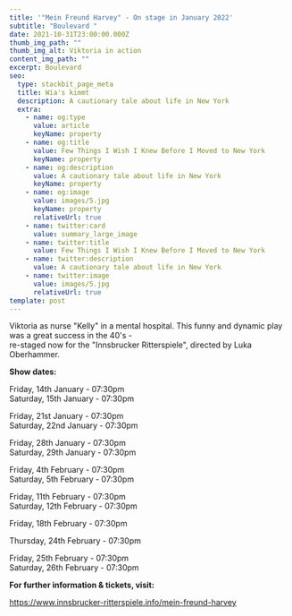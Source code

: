 ```yaml
---
title: '"Mein Freund Harvey" - On stage in January 2022'
subtitle: "Boulevard "
date: 2021-10-31T23:00:00.000Z
thumb_img_path: ""
thumb_img_alt: Viktoria in action
content_img_path: ""
excerpt: Boulevard
seo:
  type: stackbit_page_meta
  title: Wia's kimmt
  description: A cautionary tale about life in New York
  extra:
    - name: og:type
      value: article
      keyName: property
    - name: og:title
      value: Few Things I Wish I Knew Before I Moved to New York
      keyName: property
    - name: og:description
      value: A cautionary tale about life in New York
      keyName: property
    - name: og:image
      value: images/5.jpg
      keyName: property
      relativeUrl: true
    - name: twitter:card
      value: summary_large_image
    - name: twitter:title
      value: Few Things I Wish I Knew Before I Moved to New York
    - name: twitter:description
      value: A cautionary tale about life in New York
    - name: twitter:image
      value: images/5.jpg
      relativeUrl: true
template: post
---
```

Viktoria as nurse "Kelly" in a mental hospital. This funny and dynamic play was a great success in the 40's - \
re-staged now for the "Innsbrucker Ritterspiele", directed by Luka Oberhammer. 

**Show dates:** 

Friday, 14th January - 07:30pm \
Saturday, 15th January - 07:30pm 

Friday, 21st January - 07:30pm \
Saturday, 22nd January - 07:30pm 

Friday, 28th January - 07:30pm \
Saturday, 29th January - 07:30pm 

Friday, 4th February - 07:30pm \
Saturday, 5th February - 07:30pm 

Friday, 11th February - 07:30pm \
Saturday, 12th February - 07:30pm 

Friday, 18th February - 07:30pm 

Thursday, 24th February - 07:30pm 

Friday, 25th February - 07:30pm \
Saturday, 26th February - 07:30pm 

**For further information & tickets, visit:** 

https://www.innsbrucker-ritterspiele.info/mein-freund-harvey